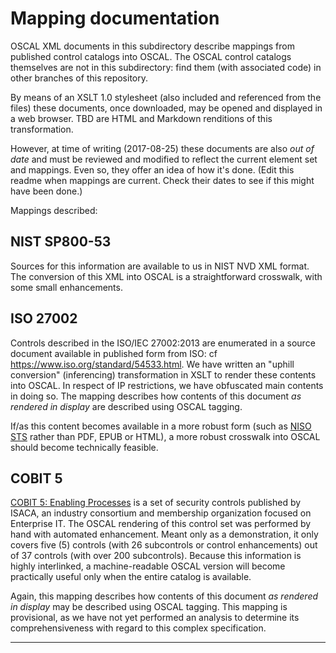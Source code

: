 # Mapping documentation

OSCAL XML documents in this subdirectory describe mappings from published control catalogs into OSCAL. The OSCAL control catalogs themselves are not in this subdirectory: find them (with associated code) in other branches of this repository.

By means of an XSLT 1.0 stylesheet (also included and referenced from the files) these documents, once downloaded, may be opened and displayed in a web browser. TBD are HTML and Markdown renditions of this transformation.

However, at time of writing (2017-08-25) these documents are also *out of date* and must be reviewed and modified to reflect the current element set and mappings. Even so, they offer an idea of how it's done. (Edit this readme when mappings are current. Check their dates to see if this might have been done.)

Mappings described:

## NIST SP800-53

Sources for this information are available to us in NIST NVD XML format. The conversion of this XML into OSCAL is a straightforward crosswalk, with some small enhancements.

## ISO 27002

Controls described in the ISO/IEC 27002:2013 are enumerated in a source document available in published form from ISO: cf https://www.iso.org/standard/54533.html. We have written an "uphill conversion" (inferencing) transformation in XSLT to render these contents into OSCAL. In respect of IP restrictions, we have obfuscated main contents in doing so. The mapping describes how contents of this document *as rendered in display* are described using OSCAL tagging.

If/as this content becomes available in a more robust form (such as [NISO STS](http://www.niso.org/workrooms/sts/) rather than PDF, EPUB or HTML), a more robust crosswalk into OSCAL should become technically feasible.

## COBIT 5

[COBIT 5: Enabling Processes](http://www.isaca.org/COBIT/Pages/default.aspx) is a set of security controls published by ISACA, an industry consortium and membership organization focused on Enterprise IT. The OSCAL rendering of this control set was performed by hand with automated enhancement. Meant only as a demonstration, it only covers five (5) controls (with 26 subcontrols or control enhancements) out of 37 controls (with over 200 subcontrols). Because this information is highly interlinked, a machine-readable OSCAL version will become practically useful only when the entire catalog is available. 

Again, this mapping describes how contents of this document *as rendered in display* may be described using OSCAL tagging. This mapping is provisional, as we have not yet performed an analysis to determine its comprehensiveness with regard to this complex specification. 

-----



